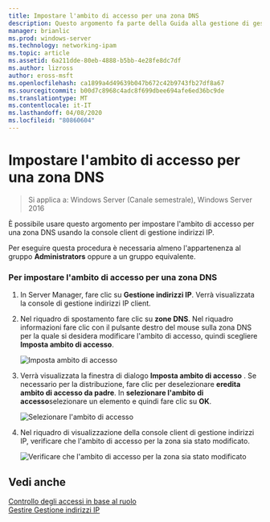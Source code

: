 ```yaml
---
title: Impostare l'ambito di accesso per una zona DNS
description: Questo argomento fa parte della Guida alla gestione di gestione indirizzi IP in Windows Server 2016.
manager: brianlic
ms.prod: windows-server
ms.technology: networking-ipam
ms.topic: article
ms.assetid: 6a211dde-80eb-4888-b5bb-4e28fe8dc7df
ms.author: lizross
author: eross-msft
ms.openlocfilehash: ca1899a4d49639b047b672c42b9743fb27df8a67
ms.sourcegitcommit: b00d7c8968c4adc8f699dbee694afe6ed36bc9de
ms.translationtype: MT
ms.contentlocale: it-IT
ms.lasthandoff: 04/08/2020
ms.locfileid: "80860604"
---
```

# <a name="set-access-scope-for-a-dns-zone"></a>Impostare l'ambito di accesso per una zona DNS

>Si applica a: Windows Server (Canale semestrale), Windows Server 2016

È possibile usare questo argomento per impostare l'ambito di accesso per una zona DNS usando la console client di gestione indirizzi IP.  
  
Per eseguire questa procedura è necessaria almeno l'appartenenza al gruppo **Administrators** oppure a un gruppo equivalente.  
  
### <a name="to-set-the-access-scope-for-a-dns-zone"></a>Per impostare l'ambito di accesso per una zona DNS  
  
1.  In Server Manager, fare clic su  **Gestione indirizzi IP**. Verrà visualizzata la console di gestione indirizzi IP client.  
  
2.  Nel riquadro di spostamento fare clic su **zone DNS**. Nel riquadro informazioni fare clic con il pulsante destro del mouse sulla zona DNS per la quale si desidera modificare l'ambito di accesso, quindi scegliere **Imposta ambito di accesso**.  
  
    ![Imposta ambito di accesso](../../media/Set-Access-Scope-for-a-DNS-Zone/ipam_SetAccessScopeOfZone_02.jpg)  
  
3.  Verrà visualizzata la finestra di dialogo **Imposta ambito di accesso** . Se necessario per la distribuzione, fare clic per deselezionare **eredita ambito di accesso da padre**. In **selezionare l'ambito di accesso**selezionare un elemento e quindi fare clic su **OK**.  
  
    ![Selezionare l'ambito di accesso](../../media/Set-Access-Scope-for-a-DNS-Zone/ipam_SetAccessScopeOfZone_03.jpg)  
  
4.  Nel riquadro di visualizzazione della console client di gestione indirizzi IP, verificare che l'ambito di accesso per la zona sia stato modificato.  
  
    ![Verificare che l'ambito di accesso per la zona sia stato modificato](../../media/Set-Access-Scope-for-a-DNS-Zone/ipam_SetAccessScopeOfZone_04.jpg)  
  
## <a name="see-also"></a>Vedi anche  
[Controllo degli accessi in base al ruolo](Role-based-Access-Control.md)  
[Gestire Gestione indirizzi IP](Manage-IPAM.md)  
  


